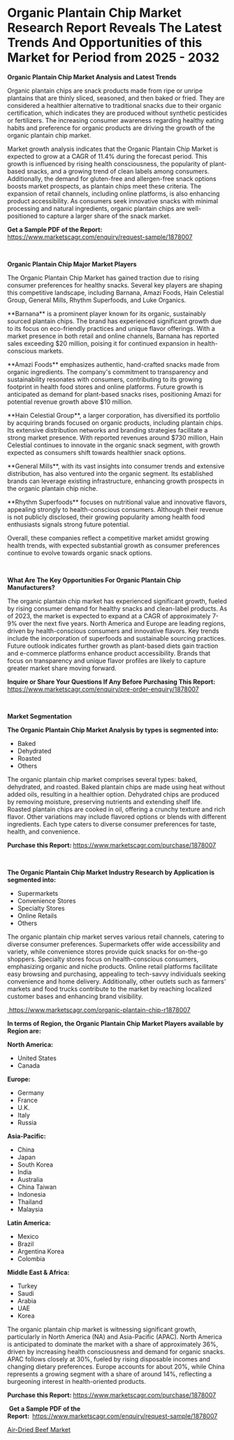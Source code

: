 <p><h1>Organic Plantain Chip Market Research Report Reveals The Latest Trends And Opportunities of this Market for Period from 2025 - 2032</h1></p><p><strong>Organic Plantain Chip Market Analysis and Latest Trends</strong></p>
<p><p>Organic plantain chips are snack products made from ripe or unripe plantains that are thinly sliced, seasoned, and then baked or fried. They are considered a healthier alternative to traditional snacks due to their organic certification, which indicates they are produced without synthetic pesticides or fertilizers. The increasing consumer awareness regarding healthy eating habits and preference for organic products are driving the growth of the organic plantain chip market.</p><p>Market growth analysis indicates that the Organic Plantain Chip Market is expected to grow at a CAGR of 11.4% during the forecast period. This growth is influenced by rising health consciousness, the popularity of plant-based snacks, and a growing trend of clean labels among consumers. Additionally, the demand for gluten-free and allergen-free snack options boosts market prospects, as plantain chips meet these criteria. The expansion of retail channels, including online platforms, is also enhancing product accessibility. As consumers seek innovative snacks with minimal processing and natural ingredients, organic plantain chips are well-positioned to capture a larger share of the snack market.</p></p>
<p><strong>Get a Sample PDF of the Report:&nbsp;</strong> <a href="https://www.marketscagr.com/enquiry/request-sample/1878007?utm_campaign=2039&utm_medium=2&utm_source=Github&utm_content=ia&utm_term=15022025&utm_id=organic-plantain-chip">https://www.marketscagr.com/enquiry/request-sample/1878007</a></p>
<p>&nbsp;</p>
<p><strong>Organic Plantain Chip Major Market Players</strong></p>
<p><p>The Organic Plantain Chip Market has gained traction due to rising consumer preferences for healthy snacks. Several key players are shaping this competitive landscape, including Barnana, Amazi Foods, Hain Celestial Group, General Mills, Rhythm Superfoods, and Luke Organics.</p><p>**Barnana** is a prominent player known for its organic, sustainably sourced plantain chips. The brand has experienced significant growth due to its focus on eco-friendly practices and unique flavor offerings. With a market presence in both retail and online channels, Barnana has reported sales exceeding $20 million, poising it for continued expansion in health-conscious markets.</p><p>**Amazi Foods** emphasizes authentic, hand-crafted snacks made from organic ingredients. The company's commitment to transparency and sustainability resonates with consumers, contributing to its growing footprint in health food stores and online platforms. Future growth is anticipated as demand for plant-based snacks rises, positioning Amazi for potential revenue growth above $10 million.</p><p>**Hain Celestial Group**, a larger corporation, has diversified its portfolio by acquiring brands focused on organic products, including plantain chips. Its extensive distribution networks and branding strategies facilitate a strong market presence. With reported revenues around $730 million, Hain Celestial continues to innovate in the organic snack segment, with growth expected as consumers shift towards healthier snack options.</p><p>**General Mills**, with its vast insights into consumer trends and extensive distribution, has also ventured into the organic segment. Its established brands can leverage existing infrastructure, enhancing growth prospects in the organic plantain chip niche.</p><p>**Rhythm Superfoods** focuses on nutritional value and innovative flavors, appealing strongly to health-conscious consumers. Although their revenue is not publicly disclosed, their growing popularity among health food enthusiasts signals strong future potential.</p><p>Overall, these companies reflect a competitive market amidst growing health trends, with expected substantial growth as consumer preferences continue to evolve towards organic snack options.</p></p>
<p>&nbsp;</p>
<p><strong>What Are The Key Opportunities For Organic Plantain Chip Manufacturers?</strong></p>
<p><p>The organic plantain chip market has experienced significant growth, fueled by rising consumer demand for healthy snacks and clean-label products. As of 2023, the market is expected to expand at a CAGR of approximately 7-9% over the next five years. North America and Europe are leading regions, driven by health-conscious consumers and innovative flavors. Key trends include the incorporation of superfoods and sustainable sourcing practices. Future outlook indicates further growth as plant-based diets gain traction and e-commerce platforms enhance product accessibility. Brands that focus on transparency and unique flavor profiles are likely to capture greater market share moving forward.</p></p>
<p><strong>Inquire or Share Your Questions If Any Before Purchasing This Report:</strong> <a href="https://www.marketscagr.com/enquiry/pre-order-enquiry/1878007?utm_campaign=2039&utm_medium=2&utm_source=Github&utm_content=ia&utm_term=15022025&utm_id=organic-plantain-chip">https://www.marketscagr.com/enquiry/pre-order-enquiry/1878007</a></p>
<p>&nbsp;</p>
<p><strong>Market Segmentation</strong></p>
<p><strong>The Organic Plantain Chip Market Analysis by types is segmented into:</strong></p>
<p><ul><li>Baked</li><li>Dehydrated</li><li>Roasted</li><li>Others</li></ul></p>
<p><p>The organic plantain chip market comprises several types: baked, dehydrated, and roasted. Baked plantain chips are made using heat without added oils, resulting in a healthier option. Dehydrated chips are produced by removing moisture, preserving nutrients and extending shelf life. Roasted plantain chips are cooked in oil, offering a crunchy texture and rich flavor. Other variations may include flavored options or blends with different ingredients. Each type caters to diverse consumer preferences for taste, health, and convenience.</p></p>
<p><strong>Purchase this Report:&nbsp;</strong><a href="https://www.marketscagr.com/purchase/1878007?utm_campaign=2039&utm_medium=2&utm_source=Github&utm_content=ia&utm_term=15022025&utm_id=organic-plantain-chip">https://www.marketscagr.com/purchase/1878007</a></p>
<p>&nbsp;</p>
<p><strong>The Organic Plantain Chip Market Industry Research by Application is segmented into:</strong></p>
<p><ul><li>Supermarkets</li><li>Convenience Stores</li><li>Specialty Stores</li><li>Online Retails</li><li>Others</li></ul></p>
<p><p>The organic plantain chip market serves various retail channels, catering to diverse consumer preferences. Supermarkets offer wide accessibility and variety, while convenience stores provide quick snacks for on-the-go shoppers. Specialty stores focus on health-conscious consumers, emphasizing organic and niche products. Online retail platforms facilitate easy browsing and purchasing, appealing to tech-savvy individuals seeking convenience and home delivery. Additionally, other outlets such as farmers' markets and food trucks contribute to the market by reaching localized customer bases and enhancing brand visibility.</p></p>
<p><a href="https://www.marketscagr.com/organic-plantain-chip-r1878007?utm_campaign=2039&utm_medium=2&utm_source=Github&utm_content=ia&utm_term=15022025&utm_id=organic-plantain-chip">&nbsp;https://www.marketscagr.com/organic-plantain-chip-r1878007</a></p>
<p><strong>In terms of Region, the Organic Plantain Chip Market Players available by Region are:</strong></p>
<p>
    <p> <strong> North America: </strong>
        <ul>
            <li>United States</li>
            <li>Canada</li>
        </ul>
        </p> 
    <p> <strong> Europe: </strong>
        <ul>
            <li>Germany</li>
            <li>France</li>
            <li>U.K.</li>
            <li>Italy</li>
            <li>Russia</li>
        </ul>
        </p> 
    <p> <strong> Asia-Pacific: </strong>
        <ul>
            <li>China</li>
            <li>Japan</li>
            <li>South Korea</li>
            <li>India</li>
            <li>Australia</li>
            <li>China Taiwan</li>
            <li>Indonesia</li>
            <li>Thailand</li>
            <li>Malaysia</li>
        </ul>
        </p> 
    <p> <strong> Latin America: </strong>
        <ul>
            <li>Mexico</li>
            <li>Brazil</li>
            <li>Argentina Korea</li>
            <li>Colombia</li>
        </ul>
        </p> 
    <p> <strong> Middle East & Africa: </strong>
        <ul>
            <li>Turkey</li>
            <li>Saudi</li>
            <li>Arabia</li>
            <li>UAE</li>
            <li>Korea</li>
        </ul>
    </p>
    </p>
<p><p>The organic plantain chip market is witnessing significant growth, particularly in North America (NA) and Asia-Pacific (APAC). North America is anticipated to dominate the market with a share of approximately 36%, driven by increasing health consciousness and demand for organic snacks. APAC follows closely at 30%, fueled by rising disposable incomes and changing dietary preferences. Europe accounts for about 20%, while China represents a growing segment with a share of around 14%, reflecting a burgeoning interest in health-oriented products.</p></p>
<p><strong>Purchase this Report: </strong><a href="https://www.marketscagr.com/purchase/1878007?utm_campaign=2039&utm_medium=2&utm_source=Github&utm_content=ia&utm_term=15022025&utm_id=organic-plantain-chip">https://www.marketscagr.com/purchase/1878007</a></p>
<p>&nbsp;<strong>Get a Sample PDF of the Report:&nbsp;&nbsp;</strong><a href="https://www.marketscagr.com/enquiry/request-sample/1878007?utm_campaign=2039&utm_medium=2&utm_source=Github&utm_content=ia&utm_term=15022025&utm_id=organic-plantain-chip">https://www.marketscagr.com/enquiry/request-sample/1878007</a></p>
<p><strong></strong></p>
<p><p><a href="https://github.com/SamiaChowdhury801/Market-Research-Report-List-1/blob/main/air-dried-beef-market.md?utm_campaign=2039&utm_medium=2&utm_source=Github&utm_content=ia&utm_term=15022025&utm_id=organic-plantain-chip">Air-Dried Beef Market</a></p></p>